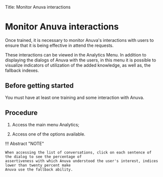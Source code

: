 Title: Monitor Anuva interactions
# Monitor Anuva interactions

Once trained, it is necessary to monitor Anuva's interactions with users to ensure that it is being effective in attend the requests.

These interactions can be viewed in the Analytics Menu. In addition to displaying the dialogs of Anuva with the users, in this menu it is possible to visualize indicators of utilization of the added knowledge, as well as, the fallback indexes.

Before getting started
-------------
You must have at least one training and some interaction with Anuva.

Procedure
-----------
1. Access the main menu Analytics;

2. Access one of the options available.


!!! Abstract "NOTE"

    When accessing the list of conversations, click on each sentence of the dialog to see the percentage of 
    assertiveness with which Anuva understood the user's interest, indices lower than twenty percent make 
    Anuva use the fallback ability.
    
    
<!-- !!! tip "About"

    <b>Product/Version:</b> CITSmart | 9.00 &nbsp;&nbsp;
    <b>Updated:</b>04/07/2021 - Anna Martins
